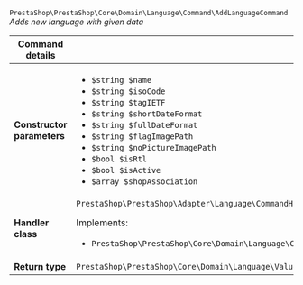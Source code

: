 `PrestaShop\PrestaShop\Core\Domain\Language\Command\AddLanguageCommand`
_Adds new language with given data_

| Command details            |    |
| -------------------------- | -- |
| **Constructor parameters** | <ul> <li>`$string $name`</li>  <li>`$string $isoCode`</li>  <li>`$string $tagIETF`</li>  <li>`$string $shortDateFormat`</li>  <li>`$string $fullDateFormat`</li>  <li>`$string $flagImagePath`</li>  <li>`$string $noPictureImagePath`</li>  <li>`$bool $isRtl`</li>  <li>`$bool $isActive`</li>  <li>`$array $shopAssociation`</li> </ul> |
| **Handler class**          | `PrestaShop\PrestaShop\Adapter\Language\CommandHandler\AddLanguageHandler`  <p> Implements: </p> <ul>  <li>`PrestaShop\PrestaShop\Core\Domain\Language\CommandHandler\AddLanguageHandlerInterface`</li>  |
| **Return type** |  `PrestaShop\PrestaShop\Core\Domain\Language\ValueObject\LanguageId`  |
